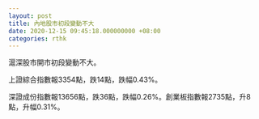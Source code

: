 ```yaml
---
layout: post
title: 內地股市初段變動不大
date: 2020-12-15 09:45:18.000000000 +08:00
categories: rthk
---
```


滬深股市開市初段變動不大。

上證綜合指數報3354點，跌14點，跌幅0.43%。

深證成份指數報13656點，跌36點，跌幅0.26%。創業板指數報2735點，升8點，升幅0.31%。
